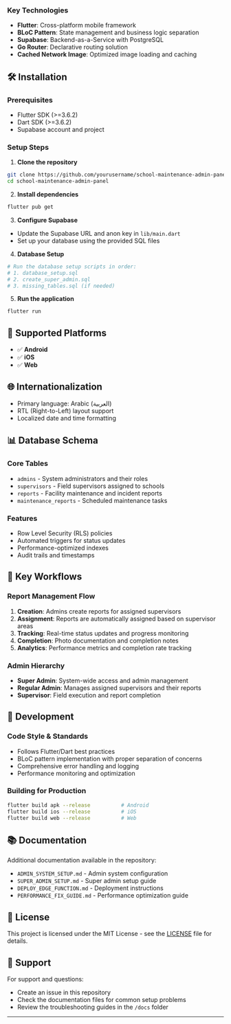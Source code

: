 
### **Key Technologies**
- **Flutter**: Cross-platform mobile framework
- **BLoC Pattern**: State management and business logic separation
- **Supabase**: Backend-as-a-Service with PostgreSQL
- **Go Router**: Declarative routing solution
- **Cached Network Image**: Optimized image loading and caching

## 🛠️ **Installation**

### **Prerequisites**
- Flutter SDK (>=3.6.2)
- Dart SDK (>=3.6.2)
- Supabase account and project

### **Setup Steps**

1. **Clone the repository**
```bash
git clone https://github.com/yourusername/school-maintenance-admin-panel.git
cd school-maintenance-admin-panel
```

2. **Install dependencies**
```bash
flutter pub get
```

3. **Configure Supabase**
- Update the Supabase URL and anon key in `lib/main.dart`
- Set up your database using the provided SQL files

4. **Database Setup**
```bash
# Run the database setup scripts in order:
# 1. database_setup.sql
# 2. create_super_admin.sql
# 3. missing_tables.sql (if needed)
```

5. **Run the application**
```bash
flutter run
```

## 📱 **Supported Platforms**
- ✅ **Android**
- ✅ **iOS** 
- ✅ **Web**


## 🌐 **Internationalization**
- Primary language: Arabic (العربية)
- RTL (Right-to-Left) layout support
- Localized date and time formatting

## 📊 **Database Schema**

### **Core Tables**
- `admins` - System administrators and their roles
- `supervisors` - Field supervisors assigned to schools
- `reports` - Facility maintenance and incident reports
- `maintenance_reports` - Scheduled maintenance tasks

### **Features**
- Row Level Security (RLS) policies
- Automated triggers for status updates
- Performance-optimized indexes
- Audit trails and timestamps

## 🎯 **Key Workflows**

### **Report Management Flow**
1. **Creation**: Admins create reports for assigned supervisors
2. **Assignment**: Reports are automatically assigned based on supervisor areas
3. **Tracking**: Real-time status updates and progress monitoring
4. **Completion**: Photo documentation and completion notes
5. **Analytics**: Performance metrics and completion rate tracking

### **Admin Hierarchy**
- **Super Admin**: System-wide access and admin management
- **Regular Admin**: Manages assigned supervisors and their reports
- **Supervisor**: Field execution and report completion

## 🔧 **Development**

### **Code Style & Standards**
- Follows Flutter/Dart best practices
- BLoC pattern implementation with proper separation of concerns
- Comprehensive error handling and logging
- Performance monitoring and optimization



### **Building for Production**
```bash
flutter build apk --release          # Android
flutter build ios --release          # iOS
flutter build web --release          # Web
```

## 📚 **Documentation**

Additional documentation available in the repository:
- `ADMIN_SYSTEM_SETUP.md` - Admin system configuration
- `SUPER_ADMIN_SETUP.md` - Super admin setup guide
- `DEPLOY_EDGE_FUNCTION.md` - Deployment instructions
- `PERFORMANCE_FIX_GUIDE.md` - Performance optimization guide



## 📄 **License**

This project is licensed under the MIT License - see the [LICENSE](LICENSE) file for details.

## 💬 **Support**

For support and questions:
- Create an issue in this repository
- Check the documentation files for common setup problems
- Review the troubleshooting guides in the `/docs` folder

---
